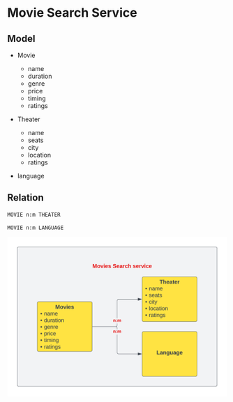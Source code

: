 # Movie Search Service

## Model

- Movie
  - name
  - duration
  - genre
  - price
  - timing
  - ratings

- Theater
  - name
  - seats
  - city
  - location
  - ratings

- language

## Relation
```
MOVIE n:m THEATER
```  
```
MOVIE n:m LANGUAGE
```  
![alt](./assets//movie-search.png)